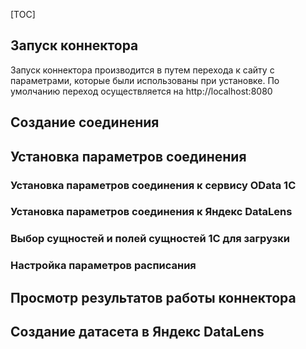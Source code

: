 [TOC]



## Запуск коннектора

Запуск коннектора производится в путем перехода к сайту с параметрами, которые были использованы при установке. По умолчанию переход осуществляется на http://localhost:8080

## Создание соединения

## Установка параметров соединения

### Установка параметров соединения к сервису OData 1C

### Установка параметров соединения к Яндекс DataLens

### Выбор сущностей и полей сущностей 1С для загрузки

### Настройка параметров расписания

## Просмотр результатов работы коннектора

## Создание датасета в Яндекс DataLens

